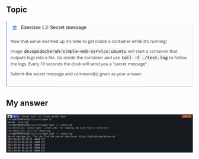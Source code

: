 ## Topic 
![Topic_1_3](../public/image/part_1/Topic_1_3.png) 

## My answer
![Answer_1_1](../public/image/part_1/Answer_1_3.png)